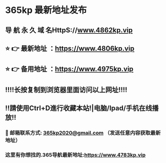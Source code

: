 # 365kp 最新地址发布 
## 导 航 永 久 域 名HttpS://www.4862kp.vip
## ⭐️ 👉 最新地址 ：https://www.4806kp.vip
## ⭐️ 👉 备用地址 ：https://www.4975kp.vip
## ‼️‼️长按复制到浏览器里面访问以上网址‼️‼️
## ‼️請使用Ctrl+D進行收藏本站!|电脑/Ipad/手机在线播放‼️
### 📧 邮箱联系方式: 365kp2020@gmail.com （发送任意内容获取最新地址）
### 这里有你想找的.365导航最新地址:https://www.4783kp.vip
